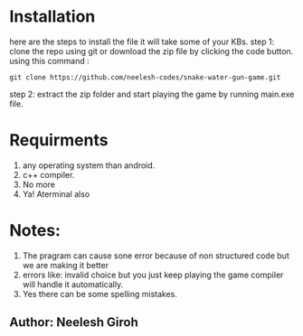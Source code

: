 # Installation

here are the steps to install the file it will take some of your KBs.
step 1: clone the repo using git or download the zip file by clicking the code button.
using this command :
```git
git clone https://github.com/neelesh-codes/snake-water-gun-game.git
```
step 2: extract the zip folder and start playing the game by running main.exe file.

# Requirments

1. any operating system than android.
2. c++ compiler.
3. No more
4. Ya! Aterminal also

# Notes:
1. The pragram can cause sone error because of non structured code but we are making it better
2. errors like: invalid choice but you just keep playing the game compiler will handle it automatically.
3. Yes there can be some spelling mistakes.

## Author: Neelesh Giroh
